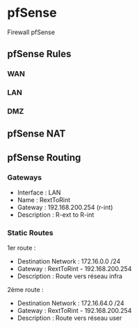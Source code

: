 # pfSense
Firewall pfSense


## pfSense Rules

### WAN


### LAN


### DMZ


## pfSense NAT


## pfSense Routing

### Gateways

 - Interface : LAN
 - Name : RextToRint
 - Gateway : 192.168.200.254 (r-int)
 - Description : R-ext to R-int

### Static Routes

1er route :

 - Destination Network : 172.16.0.0 /24
 - Gateway : RextToRint - 192.168.200.254
 - Description : Route vers réseau infra

2ème route : 

 - Destination Network : 172.16.64.0 /24
 - Gateway : RextToRint - 192.168.200.254
 - Description : Route vers réseau user
